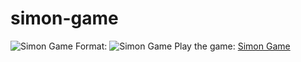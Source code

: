 # simon-game
![Simon Game](danieljobe.com/simon-game/images/cropped.png)
Format: ![Simon Game](http://danieljobe.com/simon-game)
Play the game: [Simon Game](http://danieljobe.com/simon-game)